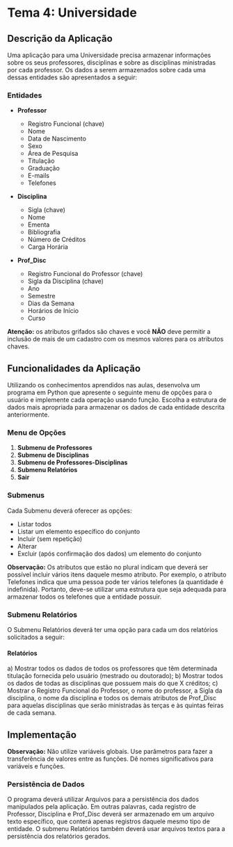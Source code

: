 # Tema 4: Universidade

## Descrição da Aplicação

Uma aplicação para uma Universidade precisa armazenar informações sobre os seus professores, disciplinas e sobre as disciplinas ministradas por cada professor. Os dados a serem armazenados sobre cada uma dessas entidades são apresentados a seguir:

### Entidades

- **Professor**
  - Registro Funcional (chave)
  - Nome
  - Data de Nascimento
  - Sexo
  - Área de Pesquisa
  - Titulação
  - Graduação
  - E-mails
  - Telefones

- **Disciplina**
  - Sigla (chave)
  - Nome
  - Ementa
  - Bibliografia
  - Número de Créditos
  - Carga Horária

- **Prof_Disc**
  - Registro Funcional do Professor (chave)
  - Sigla da Disciplina (chave)
  - Ano
  - Semestre
  - Dias da Semana
  - Horários de Início
  - Curso

**Atenção:** os atributos grifados são chaves e você **NÃO** deve permitir a inclusão de mais de um cadastro com os mesmos valores para os atributos chaves.

## Funcionalidades da Aplicação

Utilizando os conhecimentos aprendidos nas aulas, desenvolva um programa em Python que apresente o seguinte menu de opções para o usuário e implemente cada operação usando função. Escolha a estrutura de dados mais apropriada para armazenar os dados de cada entidade descrita anteriormente.

### Menu de Opções

1. **Submenu de Professores**
2. **Submenu de Disciplinas**
3. **Submenu de Professores-Disciplinas**
4. **Submenu Relatórios**
5. **Sair**

### Submenus

Cada Submenu deverá oferecer as opções:

- Listar todos
- Listar um elemento específico do conjunto
- Incluir (sem repetição)
- Alterar
- Excluir (após confirmação dos dados) um elemento do conjunto

**Observação:** Os atributos que estão no plural indicam que deverá ser possível incluir vários itens daquele mesmo atributo. Por exemplo, o atributo Telefones indica que uma pessoa pode ter vários telefones (a quantidade é indefinida). Portanto, deve-se utilizar uma estrutura que seja adequada para armazenar todos os telefones que a entidade possuir.

### Submenu Relatórios

O Submenu Relatórios deverá ter uma opção para cada um dos relatórios solicitados a seguir:

#### Relatórios

a) Mostrar todos os dados de todos os professores que têm determinada titulação fornecida pelo usuário (mestrado ou doutorado);
b) Mostrar todos os dados de todas as disciplinas que possuem mais do que X créditos;
c) Mostrar o Registro Funcional do Professor, o nome do professor, a Sigla da disciplina, o nome da disciplina e todos os demais atributos de Prof_Disc para aquelas disciplinas que serão ministradas às terças e às quintas feiras de cada semana.

## Implementação

**Observação:** Não utilize variáveis globais. Use parâmetros para fazer a transferência de valores entre as funções. Dê nomes significativos para variáveis e funções.

### Persistência de Dados

O programa deverá utilizar Arquivos para a persistência dos dados manipulados pela aplicação. Em outras palavras, cada registro de Professor, Disciplina e Prof_Disc deverá ser armazenado em um arquivo texto específico, que conterá apenas registros daquele mesmo tipo de entidade. O submenu Relatórios também deverá usar arquivos textos para a persistência dos relatórios gerados.
